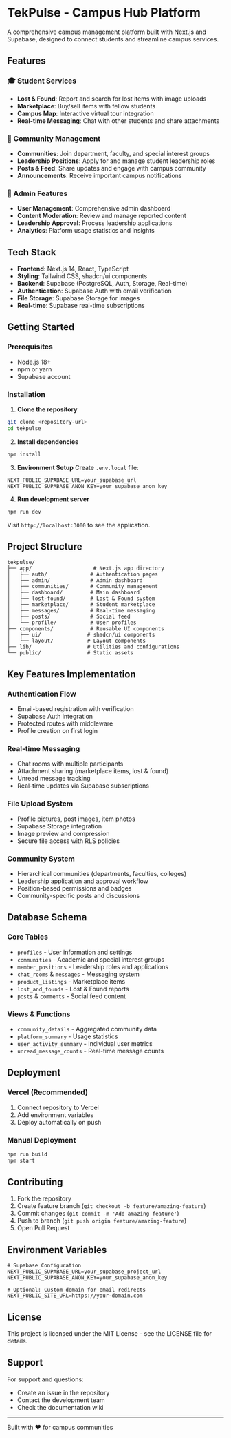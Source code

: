 # TekPulse - Campus Hub Platform

A comprehensive campus management platform built with Next.js and Supabase, designed to connect students and streamline campus services.

## Features

### 🎓 Student Services
- **Lost & Found**: Report and search for lost items with image uploads
- **Marketplace**: Buy/sell items with fellow students
- **Campus Map**: Interactive virtual tour integration
- **Real-time Messaging**: Chat with other students and share attachments

### 👥 Community Management
- **Communities**: Join department, faculty, and special interest groups
- **Leadership Positions**: Apply for and manage student leadership roles
- **Posts & Feed**: Share updates and engage with campus community
- **Announcements**: Receive important campus notifications

### 🔧 Admin Features
- **User Management**: Comprehensive admin dashboard
- **Content Moderation**: Review and manage reported content
- **Leadership Approval**: Process leadership applications
- **Analytics**: Platform usage statistics and insights

## Tech Stack

- **Frontend**: Next.js 14, React, TypeScript
- **Styling**: Tailwind CSS, shadcn/ui components
- **Backend**: Supabase (PostgreSQL, Auth, Storage, Real-time)
- **Authentication**: Supabase Auth with email verification
- **File Storage**: Supabase Storage for images
- **Real-time**: Supabase real-time subscriptions

## Getting Started

### Prerequisites
- Node.js 18+ 
- npm or yarn
- Supabase account

### Installation

1. **Clone the repository**
```bash
git clone <repository-url>
cd tekpulse
```

2. **Install dependencies**
```bash
npm install
```

3. **Environment Setup**
Create `.env.local` file:
```env
NEXT_PUBLIC_SUPABASE_URL=your_supabase_url
NEXT_PUBLIC_SUPABASE_ANON_KEY=your_supabase_anon_key
```

4. **Run development server**
```bash
npm run dev
```

Visit `http://localhost:3000` to see the application.

## Project Structure

```
tekpulse/
├── app/                    # Next.js app directory
│   ├── auth/              # Authentication pages
│   ├── admin/             # Admin dashboard
│   ├── communities/       # Community management
│   ├── dashboard/         # Main dashboard
│   ├── lost-found/        # Lost & Found system
│   ├── marketplace/       # Student marketplace
│   ├── messages/          # Real-time messaging
│   ├── posts/             # Social feed
│   └── profile/           # User profiles
├── components/            # Reusable UI components
│   ├── ui/               # shadcn/ui components
│   └── layout/           # Layout components
├── lib/                  # Utilities and configurations
└── public/               # Static assets
```

## Key Features Implementation

### Authentication Flow
- Email-based registration with verification
- Supabase Auth integration
- Protected routes with middleware
- Profile creation on first login

### Real-time Messaging
- Chat rooms with multiple participants
- Attachment sharing (marketplace items, lost & found)
- Unread message tracking
- Real-time updates via Supabase subscriptions

### File Upload System
- Profile pictures, post images, item photos
- Supabase Storage integration
- Image preview and compression
- Secure file access with RLS policies

### Community System
- Hierarchical communities (departments, faculties, colleges)
- Leadership application and approval workflow
- Position-based permissions and badges
- Community-specific posts and discussions

## Database Schema

### Core Tables
- `profiles` - User information and settings
- `communities` - Academic and special interest groups
- `member_positions` - Leadership roles and applications
- `chat_rooms` & `messages` - Messaging system
- `product_listings` - Marketplace items
- `lost_and_founds` - Lost & Found reports
- `posts` & `comments` - Social feed content

### Views & Functions
- `community_details` - Aggregated community data
- `platform_summary` - Usage statistics
- `user_activity_summary` - Individual user metrics
- `unread_message_counts` - Real-time message counts

## Deployment

### Vercel (Recommended)
1. Connect repository to Vercel
2. Add environment variables
3. Deploy automatically on push

### Manual Deployment
```bash
npm run build
npm start
```

## Contributing

1. Fork the repository
2. Create feature branch (`git checkout -b feature/amazing-feature`)
3. Commit changes (`git commit -m 'Add amazing feature'`)
4. Push to branch (`git push origin feature/amazing-feature`)
5. Open Pull Request

## Environment Variables

```env
# Supabase Configuration
NEXT_PUBLIC_SUPABASE_URL=your_supabase_project_url
NEXT_PUBLIC_SUPABASE_ANON_KEY=your_supabase_anon_key

# Optional: Custom domain for email redirects
NEXT_PUBLIC_SITE_URL=https://your-domain.com
```

## License

This project is licensed under the MIT License - see the LICENSE file for details.

## Support

For support and questions:
- Create an issue in the repository
- Contact the development team
- Check the documentation wiki

---

Built with ❤️ for campus communities